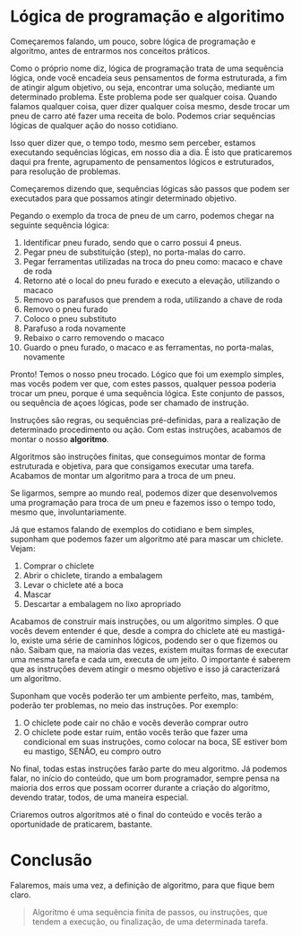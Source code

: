 # Lógica de programação e algoritimo

Começaremos falando, um pouco, sobre lógica de programação e algoritmo, antes de entrarmos nos conceitos práticos.

Como o próprio nome diz, lógica de programação trata de uma sequência lógica, onde você encadeia seus pensamentos de forma estruturada, a fim de atingir algum objetivo, ou seja, encontrar uma solução, mediante um determinado problema. Este problema pode ser qualquer coisa. Quando falamos qualquer coisa, quer dizer qualquer coisa mesmo, desde trocar um pneu de carro até fazer uma receita de bolo. Podemos criar sequências lógicas de qualquer ação do nosso cotidiano.

Isso quer dizer que, o tempo todo, mesmo sem perceber, estamos executando sequências lógicas, em nosso dia a dia. É isto que  praticaremos daqui pra frente, agrupamento de pensamentos lógicos e estruturados, para resolução de problemas.

Começaremos dizendo que, sequências lógicas são passos que podem ser executados para que possamos atingir determinado objetivo.

Pegando o exemplo da troca de pneu de um carro, podemos chegar na seguinte sequência lógica:

1. Identificar pneu furado, sendo que o carro possui 4 pneus.
2. Pegar pneu de substituição (step), no porta-malas do carro.
3. Pegar ferramentas utilizadas na troca do pneu como: macaco e chave de roda
4. Retorno até o local do pneu furado e executo a elevação, utilizando o macaco
5. Removo os parafusos que prendem a roda, utilizando a chave de roda
6. Removo o pneu furado
7. Coloco o pneu substituto
8. Parafuso a roda novamente
9. Rebaixo o carro removendo o macaco
10. Guardo o pneu furado, o macaco e as ferramentas, no porta-malas, novamente

Pronto! Temos o nosso pneu trocado. Lógico que foi um exemplo simples, mas vocês podem ver que, com estes passos, qualquer pessoa poderia trocar um pneu, porque é uma sequência lógica. Este conjunto de passos, ou sequência de açoes lógicas, pode ser chamado de instrução.

Instruções são regras, ou sequências pré-definidas, para a realização de determinado procedimento ou ação. Com estas instruções, acabamos de montar o nosso **algoritmo**.

Algoritmos são instruções finitas, que conseguimos montar de forma estruturada e objetiva, para que consigamos executar uma tarefa. Acabamos de montar um algoritmo para a troca de um pneu.

Se ligarmos, sempre ao mundo real, podemos dizer que desenvolvemos uma programação para troca de um pneu e fazemos isso o tempo todo, mesmo que, involuntariamente.

Já que estamos falando de exemplos do cotidiano e bem simples, suponham que podemos fazer um algoritmo até para mascar um chiclete. Vejam:

1. Comprar o chiclete
2. Abrir o chiclete, tirando a embalagem
3. Levar o chiclete até a boca
4. Mascar
5. Descartar a embalagem no lixo apropriado

Acabamos de construir mais instruções, ou um algoritmo simples. O que vocês devem entender é que, desde a compra do chiclete até eu mastigá-lo, existe uma série de caminhos lógicos, podendo ser o que fizemos ou não. Saibam que, na maioria das vezes, existem muitas formas de executar uma mesma tarefa e cada um, executa de um jeito. O importante é saberem que as instruções devem atingir o mesmo objetivo e isso já caracterizará um algoritmo.

Suponham que vocês poderão ter um ambiente perfeito, mas, também, poderão ter problemas, no meio das instruções. Por exemplo:

1. O chiclete pode cair no chão e vocês deverão comprar outro
2. O chiclete pode estar ruim, então vocês terão que fazer uma condicional em suas instruções, como colocar na boca, SE estiver bom eu mastigo, SENÃO, eu compro outro

No final, todas estas instruções farão parte do meu algoritmo. Já podemos falar, no início do conteúdo, que um bom programador, sempre pensa na maioria dos erros que possam ocorrer durante a criação do algoritmo, devendo tratar, todos, de uma maneira especial.

Criaremos outros algoritmos até o final do conteúdo e vocês terão a oportunidade de praticarem, bastante.

# Conclusão

Falaremos, mais uma vez, a definição de algoritmo, para que fique bem claro.

> Algoritmo é uma sequência finita de passos, ou instruções, que tendem a execução, ou finalização, de uma determinada tarefa.